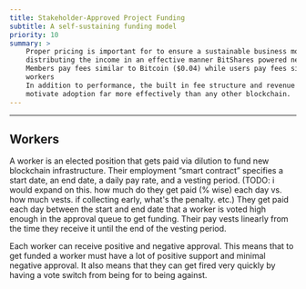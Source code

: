 ```yaml
---
title: Stakeholder-Approved Project Funding
subtitle: A self-sustaining funding model
priority: 10
summary: >
    Proper pricing is important for to ensure a sustainable business model. By charging fees that are appropriate and
    distributing the income in an effective manner BitShares powered networks can grow while while others struggle.
    Members pay fees similar to Bitcoin ($0.04) while users pay fees similar to Dwolla ($0.20) or centralized exchanges (0.2%).
    workers
    In addition to performance, the built in fee structure and revenue sharing incentive structure should
    motivate adoption far more effectively than any other blockchain.
---
```


--------

## Workers
A worker is an elected position that gets paid via dilution to fund new blockchain infrastructure.  Their employment
“smart contract” specifies a start date, an end date, a daily pay rate, and a vesting period. (TODO: i would expand on
this. how much do they get paid (% wise) each day vs. how much vests. if collecting early, what's the penalty.
etc.)   They get paid each day between the start and end date that a worker is voted high enough in the approval
queue to get funding.  Their pay vests linearly from the time they receive it until the end of the vesting period.

Each worker can receive positive and negative approval.    This means that to get funded a worker must have a lot of
positive support and minimal negative approval.  It also means that they can get fired very quickly by having a vote
switch from being for to being against.
